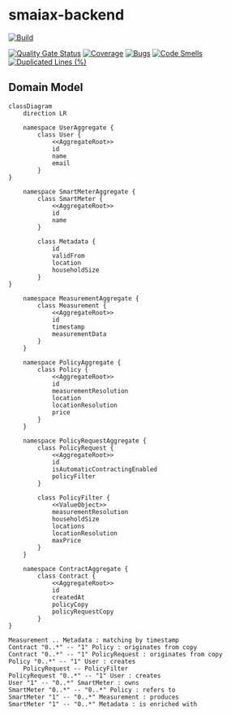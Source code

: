 # smaiax-backend

[![Build](https://github.com/SM-MAMI/smaiax-backend/actions/workflows/ci.yml/badge.svg)](https://github.com/SM-MAMI/smaiax-backend/actions/workflows/ci.yml)

[![Quality Gate Status](https://sonarcloud.io/api/project_badges/measure?project=SM-MAMI_SMAIAXBackend&metric=alert_status)](https://sonarcloud.io/summary/new_code?id=SM-MAMI_SMAIAXBackend)
[![Coverage](https://sonarcloud.io/api/project_badges/measure?project=SM-MAMI_SMAIAXBackend&metric=coverage)](https://sonarcloud.io/summary/new_code?id=SM-MAMI_SMAIAXBackend)
[![Bugs](https://sonarcloud.io/api/project_badges/measure?project=SM-MAMI_SMAIAXBackend&metric=bugs)](https://sonarcloud.io/summary/new_code?id=SM-MAMI_SMAIAXBackend)
[![Code Smells](https://sonarcloud.io/api/project_badges/measure?project=SM-MAMI_SMAIAXBackend&metric=code_smells)](https://sonarcloud.io/summary/new_code?id=SM-MAMI_SMAIAXBackend)
[![Duplicated Lines (%)](https://sonarcloud.io/api/project_badges/measure?project=SM-MAMI_SMAIAXBackend&metric=duplicated_lines_density)](https://sonarcloud.io/summary/new_code?id=SM-MAMI_SMAIAXBackend)

## Domain Model
```mermaid
classDiagram
    direction LR

    namespace UserAggregate {
        class User {
            <<AggregateRoot>>
            id
            name
            email
        }
}

    namespace SmartMeterAggregate {
        class SmartMeter {
            <<AggregateRoot>>
            id
            name
        }

        class Metadata {
            id
            validFrom
            location
            householdSize
        }
}

    namespace MeasurementAggregate {
        class Measurement {
            <<AggregateRoot>>
            id
            timestamp
            measurementData
        }
    }

    namespace PolicyAggregate {
        class Policy {
            <<AggregateRoot>>
            id
            measurementResolution
            location
            locationResolution
            price
        }
    }

    namespace PolicyRequestAggregate {
        class PolicyRequest {
            <<AggregateRoot>>
            id
            isAutomaticContractingEnabled
            policyFilter
        }

        class PolicyFilter {
            <<ValueObject>>
            measurementResolution
            householdSize
            locations
            locationResolution
            maxPrice
        }
    }

    namespace ContractAggregate {
        class Contract {
            <<AggregateRoot>>
            id
            createdAt
            policyCopy
            policyRequestCopy
        }
}

Measurement .. Metadata : matching by timestamp
Contract "0..*" -- "1" Policy : originates from copy
Contract "0..*" -- "1" PolicyRequest : originates from copy
Policy "0..*" -- "1" User : creates
    PolicyRequest -- PolicyFilter
PolicyRequest "0..*" -- "1" User : creates
User "1" -- "0..*" SmartMeter : owns
SmartMeter "0..*" -- "0..*" Policy : refers to
SmartMeter "1" -- "0..*" Measurement : produces
SmartMeter "1" -- "0..*" Metadata : is enriched with
```